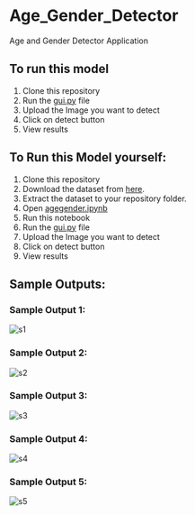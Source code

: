 # Age_Gender_Detector
Age and Gender Detector Application

## To run this model
1. Clone this repository
2. Run the [gui.py](https://github.com/sandhitaroy/Age_Gender_Detector/blob/main/gui.py) file
3. Upload the Image you want to detect
4. Click on detect button
5. View results
   
## To Run this Model yourself:
1. Clone this repository
2. Download the dataset from [here](https://www.kaggle.com/jangedoo/utkface-new).
3. Extract the dataset to your repository folder.
4. Open [agegender.ipynb](https://github.com/sandhitaroy/Age_Gender_Detector/blob/main/agegender.ipynb)
5. Run this notebook
6. Run the [gui.py](https://github.com/sandhitaroy/Age_Gender_Detector/blob/main/gui.py) file
7. Upload the Image you want to detect
8. Click on detect button
9. View results

## Sample Outputs:
### Sample Output 1:
![s1](https://github.com/sandhitaroy/Age_Gender_Detector/assets/140893891/361640fb-6f3d-4261-889b-7a16c83c1333)
### Sample Output 2:
![s2](https://github.com/sandhitaroy/Age_Gender_Detector/assets/140893891/8e0da332-d297-46c4-a419-ec8dc925e52f)
### Sample Output 3:
![s3](https://github.com/sandhitaroy/Age_Gender_Detector/assets/140893891/3e6093b9-5b2d-440a-a48d-2a856675f527)
### Sample Output 4:
![s4](https://github.com/sandhitaroy/Age_Gender_Detector/assets/140893891/69ac69ac-9378-45dd-8b8a-38f0d6a11f46)
### Sample Output 5:
![s5](https://github.com/sandhitaroy/Age_Gender_Detector/assets/140893891/3ed169f6-b181-4656-bb17-e429fc77b8a9)
